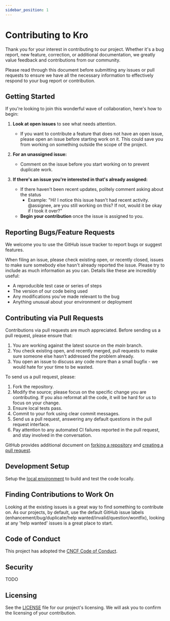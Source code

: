 ```yaml
---
sidebar_position: 1
---
```


# Contributing to Kro

Thank you for your interest in contributing to our project. Whether it's a bug report, new feature, correction, or additional
documentation, we greatly value feedback and contributions from our community.

Please read through this document before submitting any issues or pull requests to ensure we have all the necessary information to effectively respond to your bug report or contribution.

## Getting Started

If you're looking to join this wonderful wave of collaboration, here's how to begin:

1. **Look at open issues** to see what needs attention. 
   - If you want to contribute a feature that does not have an open issue, please open an issue before starting work on it. This could save you from working on something outside the scope of the project.

2. **For an unassigned issue:**
   - Comment on the issue before you start working on to prevent duplicate work.

3. **If there's an issue you're interested in that's already assigned:**
   - If there haven't been recent updates, politely comment asking about the status
       - Example: "Hi! I notice this issue hasn't had recent activity. @assignee, are you still working on this? If not, would it be okay if I took it over?"
   - **Begin your contribution** once the issue is assigned to you.

## Reporting Bugs/Feature Requests

We welcome you to use the GitHub issue tracker to report bugs or suggest features.

When filing an issue, please check existing open, or recently closed, issues to make sure somebody else hasn't already
reported the issue. Please try to include as much information as you can. Details like these are incredibly useful:

* A reproducible test case or series of steps
* The version of our code being used
* Any modifications you've made relevant to the bug
* Anything unusual about your environment or deployment

## Contributing via Pull Requests

Contributions via pull requests are much appreciated. Before sending us a pull request, please ensure that:

1. You are working against the latest source on the *main* branch.
2. You check existing open, and recently merged, pull requests to make sure someone else hasn't addressed the problem already.
3. You open an issue to discuss any code more than a small bugfix - we would hate for your time to be wasted.

To send us a pull request, please:

1. Fork the repository.
2. Modify the source; please focus on the specific change you are contributing. If you also reformat all the code, it will be hard for us to focus on your change.
3. Ensure local tests pass.
4. Commit to your fork using clear commit messages.
5. Send us a pull request, answering any default questions in the pull request interface.
6. Pay attention to any automated CI failures reported in the pull request, and stay involved in the conversation.

GitHub provides additional document on [forking a repository](https://help.github.com/articles/fork-a-repo/) and
[creating a pull request](https://help.github.com/articles/creating-a-pull-request/).

## Development Setup

Setup the [local environment](../concepts/developer-getting-started.md) to build and test the code locally.

## Finding Contributions to Work On

Looking at the existing issues is a great way to find something to contribute on. As our projects, by default, use the default GitHub issue labels (enhancement/bug/duplicate/help wanted/invalid/question/wontfix), looking at any 'help wanted' issues is a great place to start.

## Code of Conduct

This project has adopted the [CNCF Code of Conduct](https://github.com/cncf/foundation/blob/main/code-of-conduct.md).

## Security

TODO

## Licensing

See the [LICENSE](https://github.com/kro-run/kro/blob/main/LICENSE) file for our project's licensing. We will ask you to confirm the licensing of your contribution. 